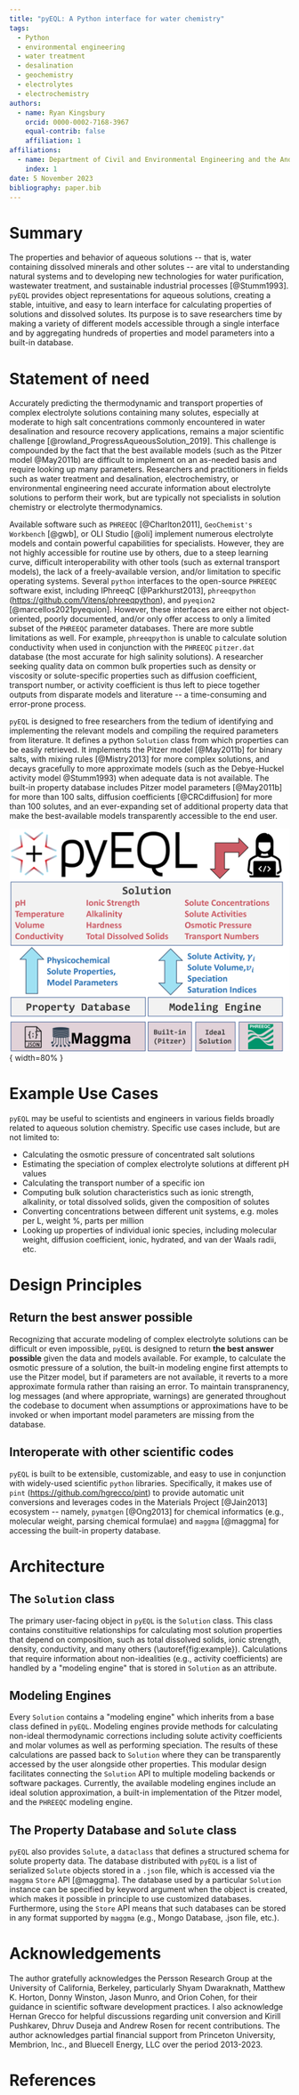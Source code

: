 ```yaml
---
title: "pyEQL: A Python interface for water chemistry"
tags:
  - Python
  - environmental engineering
  - water treatment
  - desalination
  - geochemistry
  - electrolytes
  - electrochemistry
authors:
  - name: Ryan Kingsbury
    orcid: 0000-0002-7168-3967
    equal-contrib: false
    affiliation: 1
affiliations:
  - name: Department of Civil and Environmental Engineering and the Andlinger Center for Energy and the Environment, Princeton University, USA
    index: 1
date: 5 November 2023
bibliography: paper.bib
---
```


# Summary

The properties and behavior of aqueous solutions -- that is, water containing dissolved
minerals and other solutes -- are vital to understanding natural systems and to developing
new technologies for water purification, wastewater treatment, and sustainable industrial
processes [@Stumm1993]. `pyEQL` provides object representations for aqueous solutions, creating a
stable, intuitive, and easy to learn interface for calculating properties of solutions
and dissolved solutes. Its purpose is to save researchers time by making a variety of
different models accessible through a single interface and by aggregating hundreds of
properties and model parameters into a built-in database.

# Statement of need

Accurately predicting the thermodynamic and transport properties of complex electrolyte
solutions containing many solutes, especially at moderate to high salt concentrations
commonly encountered in water desalination and resource recovery applications, remains a
major scientific challenge [@rowland_ProgressAqueousSolution_2019]. This challenge is
compounded by the fact that the best available models (such as the Pitzer model @May2011b)
are difficult to implement on an as-needed basis and require looking up many parameters.
Researchers and practitioners in fields such as water treatment and desalination, electrochemistry,
or environmental engineering need accurate information about electrolyte solutions to perform their work,
but are typically not specialists in solution chemistry or electrolyte thermodynamics.

Available software such as `PHREEQC` [@Charlton2011], `GeoChemist's Workbench` [@gwb], or
OLI Studio [@oli] implement numerous electrolyte models and contain powerful capabilities for
specialists. However, they are not highly accessible for routine use by others, due to a
steep learning curve, difficult interoperability with other tools (such as external transport models),
the lack of a freely-available version, and/or limitation to specific operating systems.
Several `python` interfaces to the open-source `PHREEQC` software exist, including IPhreeqC [@Parkhurst2013],
`phreeqpython` (https://github.com/Vitens/phreeqpython), and `pyeqion2` [@marcellos2021pyequion]. However, these interfaces
are either not object-oriented, poorly documented, and/or only offer access to only a limited subset of the `PHREEQC`
parameter databases. There are more subtle limitations as well. For example, `phreeqpython` is unable to calculate
solution conductivity when used in conjunction with the `PHREEQC` `pitzer.dat` database (the most accurate for high
salinity solutions). A researcher seeking quality data on common bulk properties such as density or viscosity or
solute-specific properties such as diffusion coefficient, transport number, or activity coefficient is thus left
to piece together outputs from disparate models and literature -- a time-consuming and error-prone process.

`pyEQL` is designed to free researchers from the tedium of identifying and implementing the relevant models
and compiling the required parameters from literature. It defines a python `Solution` class from which properties
can be easily retrieved. It implements the Pitzer model [@May2011b] for binary salts, with mixing rules [@Mistry2013]
for more complex solutions, and decays gracefully to more approximate models (such as the Debye-Huckel activity
model @Stumm1993) when adequate data is not available. The built-in property database includes Pitzer model
parameters [@May2011b] for more than 100 salts, diffusion coefficients [@CRCdiffusion] for more than 100 solutes,
and an ever-expanding set of additional property data that make the best-available models transparently accessible
to the end user.

![Overview of `pyEQL`'s architecture. Properties such as ionic strength, conductivity, and concentrations are calculated directly by `pyEQL`. Modeling engines are used to calculate non-ideal effects such as activity coefficients, while property database stores necessary parameters. The modular design of the modeling engines and property database facilitate customization.\label{fig:example}](pyEQL_overview.png){ width=80% }

# Example Use Cases

`pyEQL` may be useful to scientists and engineers in various fields broadly related to aqueous
solution chemistry. Specific use cases include, but are not limited to:

- Calculating the osmotic pressure of concentrated salt solutions
- Estimating the speciation of complex electrolyte solutions at different pH values
- Calculating the transport number of a specific ion
- Computing bulk solution characteristics such as ionic strength, alkalinity, or total
  dissolved solids, given the composition of solutes
- Converting concentrations between different unit systems, e.g. moles per L, weight %, parts per million
- Looking up properties of individual ionic species, including molecular weight, diffusion coefficient,
  ionic, hydrated, and van der Waals radii, etc.

# Design Principles

## Return the best answer possible

Recognizing that accurate modeling of complex electrolyte solutions can be difficult or even impossible,
`pyEQL` is designed to return **the best answer possible** given the data and models available. For example,
to calculate the osmotic pressure of a solution, the built-in modeling engine first attempts to use the
Pitzer model, but if parameters are not available, it reverts to a more approximate formula rather than
raising an error. To maintain transpranency, log messages (and where appropriate, warnings) are generated
throughout the codebase to document when assumptions or approximations have to be invoked or when important
model parameters are missing from the database.

## Interoperate with other scientific codes

`pyEQL` is built to be extensible, customizable, and easy to use in conjunction with widely-used scientific `python`
libraries. Specifically, it makes use of `pint` (https://github.com/hgrecco/pint) to provide automatic unit conversions and leverages codes in
the Materials Project [@Jain2013] ecosystem -- namely, `pymatgen` [@Ong2013] for chemical informatics (e.g., molecular
weight, parsing chemical formulae) and `maggma` [@maggma] for accessing the built-in property database.

# Architecture

## The `Solution` class

The primary user-facing object in `pyEQL` is the `Solution` class. This class contains constituitive relationships
for calculating most solution properties that depend on composition, such as total dissolved solids, ionic strength,
density, conductivity, and many others (\autoref{fig:example}). Calculations that require information about non-idealities
(e.g., activity coefficients) are handled by a "modeling engine" that is stored in `Solution` as an attribute.

## Modeling Engines

Every `Solution` contains a "modeling engine" which inherits from a base class defined in `pyEQL`. Modeling
engines provide methods for calculating non-ideal thermodynamic corrections including solute activity coefficients and
molar volumes as well as performing speciation. The results of these calculations are passed back to `Solution` where they
can be transparently accessed by the user alongside other properties. This modular design facilitates connecting the `Solution`
API to multiple modeling backends or software packages. Currently, the available modeling engines include an ideal solution
approximation, a built-in implementation of the Pitzer model, and the `PHREEQC` modeling engine.

## The Property Database and `Solute` class

`pyEQL` also provides `Solute`, a `dataclass` that defines a structured schema for solute property data.
The database distributed with `pyEQL` is a list of serialized `Solute` objects stored in a `.json` file, which is
accessed via the `maggma` `Store` API [@maggma]. The database used by a particular `Solution` instance can be specified
by keyword argument when the object is created, which makes it possible in principle to use customized databases. Furthermore,
using the `Store` API means that such databases can be stored in any format supported by `maggma` (e.g., Mongo Database,
.json file, etc.).

# Acknowledgements

The author gratefully acknowledges the Persson Research Group at the University
of California, Berkeley, particularly Shyam Dwaraknath, Matthew K. Horton, Donny Winston,
Jason Munro, and Orion Cohen, for their guidance in scientific
software development practices. I also acknowledge Hernan Grecco for helpful discussions
regarding unit conversion and Kirill Pushkarev, Dhruv Duseja and Andrew Rosen for recent contributions.
The author acknowledges partial financial support from Princeton University, Membrion, Inc., and
Bluecell Energy, LLC over the period 2013-2023.

# References

<!-- - JESS review papers? `[@rowland_ProgressAqueousSolution_2019]`
- May Pitzer compilation? `[@May2011b]`
- Effective Pitzer Model `[@Mistry2013]`
- CRC handbook `[@CRCdiffusion]`
- phreeqc `[@Charlton2011]`
- iphreeqc / phreeqpy `[@Parkhurst2013]`
- phreeqpython `[@phreeqpython]`
- pint `[@pint]`
- pymatgen `[@Ong2013]`
- The Materials Project `[@Jain2013]`
- maggma `[@maggma]`
- geochemist's workbench `[@gwb]`
- OLI studio `[@oli]`
- JESS `[@marcellos2021pyequion; @pyequion2]`
- pyequion2 `[@marcellos2021pyequion; @pyequion2]` -->
